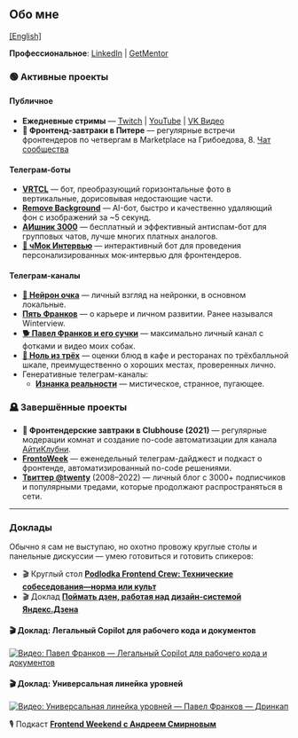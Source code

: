 ## Обо мне
[[English]](README_EN.md)

**Профессиональное**: [LinkedIn](https://ru.linkedin.com/in/frankov) | [GetMentor](https://getmentor.dev/mentor/pavel-frankov-158)

### 🟢 Активные проекты
#### Публичное
- **Ежедневные стримы** — [Twitch](https://www.twitch.tv/pfrankov) | [YouTube](https://www.youtube.com/@5frankov/streams) | [VK Видео](https://vkvideo.ru/@5pfrankov)
- **🥞 Фронтенд-завтраки в Питере** — регулярные встречи фронтендеров по четвергам в Marketplace на Грибоедова, 8. [Чат сообщества](https://t.me/spb_frontend_chat)

#### Телеграм-боты
- [**VRTCL**](https://t.me/VRTCL_bot) — бот, преобразующий горизонтальные фото в вертикальные, дорисовывая недостающие части.
- [**Remove Background**](https://t.me/RMVBCKGRND_bot) — AI-бот, быстро и качественно удаляющий фон с изображений за ~5 секунд.
- [**АИшник 3000**](https://t.me/aishnik3000_bot) — бесплатный и эффективный антиспам-бот для групповых чатов, лучше многих платных аналогов.
- [**💋 чМок Интервью**](https://t.me/chmock_interview_bot) — интерактивный бот для проведения персонализированных мок-интервью для фронтендеров.

#### Телеграм-каналы
- [**🥐 Нейрон очка**](https://t.me/neuronochka) — личный взгляд на нейронки, в основном локальные.
- [**Пять Франков**](https://t.me/pfrankov) — о карьере и личном развитии. Ранее назывался Winterview.
- [**🐕 Павел Франков и его сучки**](https://t.me/TheBestBitchesEver) — максимально личный канал с фотками и видео моих собак.
- [**🍮 Ноль из трёх**](https://t.me/zero_of_three) — оценки блюд в кафе и ресторанах по трёхбалльной шкале, преимущественно о хороших местах, проверенных лично.
- Генеративные телеграм-каналы:
  - [**Изнанка реальности**](https://t.me/upside_down_reality) — мистическое, странное, пугающее.


### 🪦 Завершённые проекты
- **🥞 Фронтендерские завтраки в Clubhouse (2021)** — регулярные модерации комнат и создание no-code автоматизации для канала [АйтиКлубни](https://t.me/+ssFNzT-nFaQ0MDQ6).
- [**FrontoWeek**](https://t.me/+U3ep85WOkJ-UYmj2) — еженедельный телеграм-дайджест и подкаст о фронтенде, автоматизированный no-code решениями.
- [**Твиттер @twenty**](https://twitter.com/twenty) (2008–2022) — личный блог с 3000+ подписчиков и популярными тредами, которые продолжают распространяться в сети.

---

### Доклады
Обычно я сам не выступаю, но охотно провожу круглые столы и панельные дискуссии — умею готовиться и готовить спикеров:  
- 🎬 Круглый стол [**Podlodka Frontend Crew: Технические собеседования—норма или культ**](https://www.youtube.com/watch?v=eOBBu2LLgxY)
- 🎬 Доклад [**Поймать дзен, работая над дизайн-системой Яндекс.Дзена**](https://www.youtube.com/watch?v=1ZxDw-wovws)

#### 🎬 Доклад: Легальный Copilot для рабочего кода и документов  
[![Видео: Павел Франков — Легальный Copilot для рабочего кода и документов](https://img.youtube.com/vi/2BeMS9gRLG8/0.jpg)](https://www.youtube.com/watch?v=2BeMS9gRLG8)

#### 🎬 Доклад: Универсальная линейка уровней  
[![Видео: Универсальная линейка уровней — Павел Франков — Дринкап](https://img.youtube.com/vi/dYY_0tkdcmw/0.jpg)](https://www.youtube.com/watch?v=dYY_0tkdcmw)

🎙️ Подкаст [**Frontend Weekend с Андреем Смирновым**](https://podcast.ru/e/3qRkL22AQ_O)
